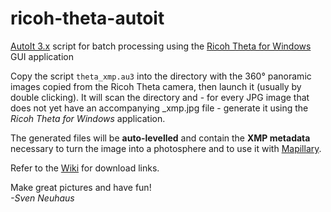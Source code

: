 ricoh-theta-autoit
==================

[AutoIt 3.x](https://www.autoitscript.com/site/autoit/) script for batch processing using the [Ricoh Theta for Windows](https://theta360.com/de/support/download/) GUI application

Copy the script `theta_xmp.au3` into the directory with the 360° panoramic images 
copied from the Ricoh Theta camera, then launch it (usually by double clicking).
It will scan the directory and - for every JPG image that does not yet have an 
accompanying _xmp.jpg file - generate it using the *Ricoh Theta for Windows* 
application.

The generated files will be **auto-levelled** and contain the **XMP metadata** necessary to
turn the image into a photosphere and to use it with [Mapillary](http://blog.mapillary.com/update/2014/09/10/support-for-pano.html).

Refer to the [Wiki](https://github.com/neuhaus/ricoh-theta-autoit/wiki) for
download links.

Make great pictures and have fun!<br>
*-Sven Neuhaus*
